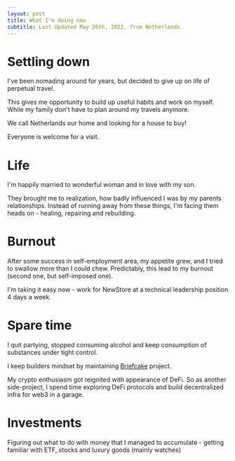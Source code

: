 ```yaml
---
layout: post
title: What I'm doing now
subtitle: Last Updated May 26th, 2022, from Netherlands. 
---
```


# Settling down
I've been nomading around for years, but decided to give up on life of perpetual travel.

This gives me opportunity to build up useful habits and work on myself. While my family don't have to plan around my travels anymore. 

We call Netherlands our home and looking for a house to buy! 

Everyone is welcome for a visit.

# Life
I'm happily married to wonderful woman and in love with my son. 

They brought me to realization, how badly influenced I was by my parents relationships. Instead of running away from these things, I'm facing them heads on - healing, repairing and rebuilding. 

# Burnout
After some success in self-employment area, my appetite grew, and I tried to swallow more than I could chew. Predictably, this lead to my burnout (second one, but self-imposed one). 

I'm taking it easy now - work for NewStore at a technical leadership position 4 days a week.

# Spare time
I quit partying, stopped consuming alcohol and keep consumption of substances under tight control. 

I keep builders mindset by maintaining [Briefcake](https://briefcake.com) project.

My crypto enthusiasm got reignited with appearance of DeFi. So as another side-project, I spend time exploring DeFi protocols and build decentralized infra for web3 in a garage.

# Investments
Figuring out what to do with money that I managed to accumulate - getting familiar with ETF, stocks and luxury goods (mainly watches)